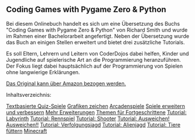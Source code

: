 ## Coding Games with Pygame Zero & Python

Bei diesem Onlinebuch handelt es sich um eine Übersetzung des Buchs "Coding Games with Pygame Zero & Python"
von Richard Smith und wurde im Rahmen einer Bachelorarbeit angefertigt.
Neben der Übersetzung wurde das Buch an einigen Stellen erweitert und bietet drei zusätzliche Tutorials. 

Es soll Eltern, Lehrern und Leitern von CoderDojos dabei helfen, Kinder und Jugendliche auf spielerische Art
an die Programmierung heranzuführen. Der Fokus liegt dabei hauptsächlich auf der Programmierung von Spielen
ohne langwierige Erklärungen. 

[Das Original kann über Amazon bezogen werden.](https://www.amazon.de/Coding-Games-Pygame-Zero-Python/dp/1695028805/)

Inhaltsverzeichnis:

[Textbasierte Quiz-Spiele](https://python4kids-ba.github.io/Python4kids/pages/textbasierte_quizspiele.html)
[Grafiken zeichen](https://python4kids-ba.github.io/Python4kids/pages/grafiken_zeichnen.html)
[Arcadenspiele](https://python4kids-ba.github.io/Python4kids/pages/arcadenspiele.html)
[Spiele erweitern und verbessern](https://python4kids-ba.github.io/Python4kids/pages/spiele_erweitern.html)
[Mehr Erweiterungen](https://python4kids-ba.github.io/Python4kids/pages/mehr_erweiterungen.html)
[Themen für Fortgeschrittene](https://python4kids-ba.github.io/Python4kids/pages/themen_fortgeschrittene.html)
[Tutorial: Labyrinth](https://python4kids-ba.github.io/Python4kids/pages/tutorial_labyrinth.html)
[Tutorial: Rennspiel](https://python4kids-ba.github.io/Python4kids/pages/tutorial_rennspiel.html)
[Tutorial: Shooter](https://python4kids-ba.github.io/Python4kids/pages/tutorial_shooter.html)
[Tutorial: Ausweichen! Ausweichen!!](https://python4kids-ba.github.io/Python4kids/pages/tutorial_ausweichen.html)
[Tutorial: Verfolgungsjagd](https://python4kids-ba.github.io/Python4kids/pages/tutorial_verfolgungsjagd.html)
[Tutorial: Alienjagd](https://python4kids-ba.github.io/Python4kids/pages/tutorial_alienjagd.html)
[Tutorial: Tiere füttern](https://python4kids-ba.github.io/Python4kids/pages/tutorial_tiere_fuettern.html)
[Minecraft](https://python4kids-ba.github.io/Python4kids/pages/minecraft.html)
